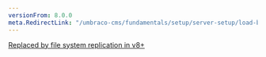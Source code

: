 ```yaml
---
versionFrom: 8.0.0
meta.RedirectLink: "/umbraco-cms/fundamentals/setup/server-setup/load-balancing/file-system-replication"
---
```


[Replaced by file system replication in v8+](file-system-replication.md)

